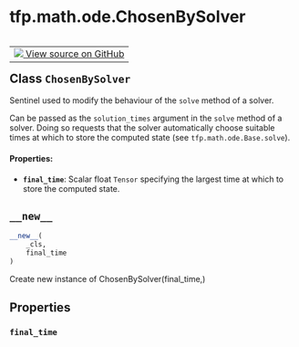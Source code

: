 <div itemscope itemtype="http://developers.google.com/ReferenceObject">
<meta itemprop="name" content="tfp.math.ode.ChosenBySolver" />
<meta itemprop="path" content="Stable" />
<meta itemprop="property" content="final_time"/>
<meta itemprop="property" content="__new__"/>
</div>

# tfp.math.ode.ChosenBySolver


<table class="tfo-notebook-buttons tfo-api" align="left">

<td>
  <a target="_blank" href="https://github.com/tensorflow/probability/blob/master/tensorflow_probability/python/math/ode/base.py">
    <img src="https://www.tensorflow.org/images/GitHub-Mark-32px.png" />
    View source on GitHub
  </a>
</td></table>



## Class `ChosenBySolver`

Sentinel used to modify the behaviour of the `solve` method of a solver.



<!-- Placeholder for "Used in" -->

Can be passed as the `solution_times` argument in the `solve` method of a
solver. Doing so requests that the solver automatically choose suitable times
at which to store the computed state (see `tfp.math.ode.Base.solve`).

#### Properties:


* <b>`final_time`</b>: Scalar float `Tensor` specifying the largest time at which to
  store the computed state.

<h2 id="__new__"><code>__new__</code></h2>

``` python
__new__(
    _cls,
    final_time
)
```

Create new instance of ChosenBySolver(final_time,)




## Properties

<h3 id="final_time"><code>final_time</code></h3>






